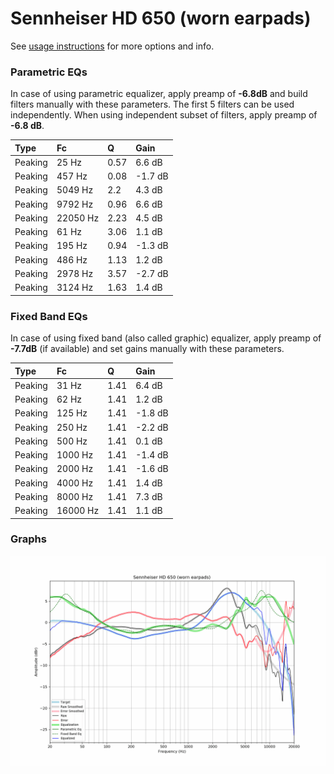 # Sennheiser HD 650 (worn earpads)
See [usage instructions](https://github.com/jaakkopasanen/AutoEq#usage) for more options and info.

### Parametric EQs
In case of using parametric equalizer, apply preamp of **-6.8dB** and build filters manually
with these parameters. The first 5 filters can be used independently.
When using independent subset of filters, apply preamp of **-6.8 dB**.

| Type    | Fc       |    Q | Gain    |
|:--------|:---------|:-----|:--------|
| Peaking | 25 Hz    | 0.57 | 6.6 dB  |
| Peaking | 457 Hz   | 0.08 | -1.7 dB |
| Peaking | 5049 Hz  | 2.2  | 4.3 dB  |
| Peaking | 9792 Hz  | 0.96 | 6.6 dB  |
| Peaking | 22050 Hz | 2.23 | 4.5 dB  |
| Peaking | 61 Hz    | 3.06 | 1.1 dB  |
| Peaking | 195 Hz   | 0.94 | -1.3 dB |
| Peaking | 486 Hz   | 1.13 | 1.2 dB  |
| Peaking | 2978 Hz  | 3.57 | -2.7 dB |
| Peaking | 3124 Hz  | 1.63 | 1.4 dB  |

### Fixed Band EQs
In case of using fixed band (also called graphic) equalizer, apply preamp of **-7.7dB**
(if available) and set gains manually with these parameters.

| Type    | Fc       |    Q | Gain    |
|:--------|:---------|:-----|:--------|
| Peaking | 31 Hz    | 1.41 | 6.4 dB  |
| Peaking | 62 Hz    | 1.41 | 1.2 dB  |
| Peaking | 125 Hz   | 1.41 | -1.8 dB |
| Peaking | 250 Hz   | 1.41 | -2.2 dB |
| Peaking | 500 Hz   | 1.41 | 0.1 dB  |
| Peaking | 1000 Hz  | 1.41 | -1.4 dB |
| Peaking | 2000 Hz  | 1.41 | -1.6 dB |
| Peaking | 4000 Hz  | 1.41 | 1.4 dB  |
| Peaking | 8000 Hz  | 1.41 | 7.3 dB  |
| Peaking | 16000 Hz | 1.41 | 1.1 dB  |

### Graphs
![](./Sennheiser%20HD%20650%20(worn%20earpads).png)